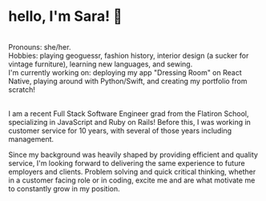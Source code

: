 <h1>hello, I'm Sara! 💫</h1> 
<br>
Pronouns: she/her.
<br>
Hobbies: playing geoguessr, fashion history, interior design (a sucker for vintage furniture), learning new languages, and sewing.
<br>
I'm currently working on: deploying my app "Dressing Room" on React Native, playing around with Python/Swift, and creating my portfolio from scratch!
<br>
<br>

I am a recent Full Stack Software Engineer grad from the Flatiron School, specializing in JavaScript and Ruby on Rails! Before this, I was working in customer service for 10 years, with several of those years including management. 

Since my background was heavily shaped by providing efficient and quality service, I'm looking forward to delivering the same experience to future employers and clients. Problem solving and quick critical thinking, whether in a customer facing role or in coding, excite me and are what motivate me to constantly grow in my position. 






